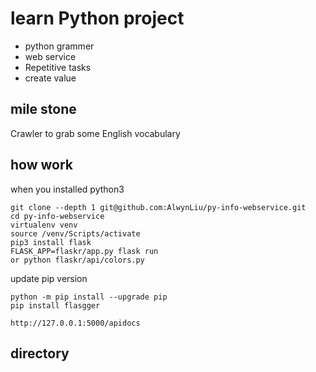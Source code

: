 # learn Python project  

- python grammer
- web service
- Repetitive tasks
- create value

## mile stone 

Crawler to grab some English vocabulary


## how work 

when you installed python3

```shell
git clone --depth 1 git@github.com:AlwynLiu/py-info-webservice.git
cd py-info-webservice
virtualenv venv
source /venv/Scripts/activate
pip3 install flask
FLASK_APP=flaskr/app.py flask run
or python flaskr/api/colors.py
```
update pip version
```
python -m pip install --upgrade pip
pip install flasgger

http://127.0.0.1:5000/apidocs
```

## directory

